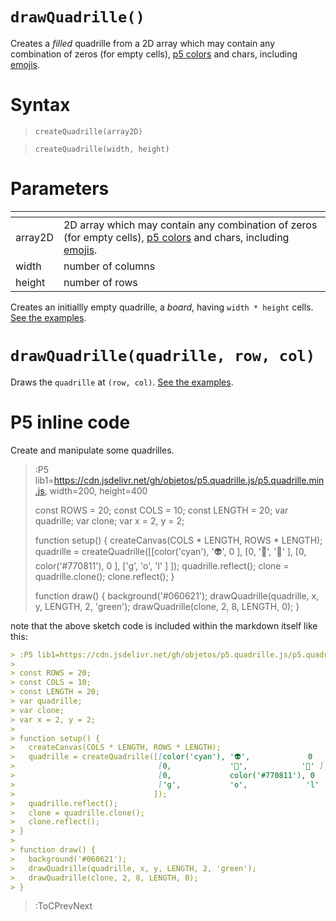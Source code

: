 # `drawQuadrille()`

Creates a _filled_ quadrille from a 2D array which may contain any combination of zeros (for empty cells), [p5 colors](https://p5js.org/reference/#/p5.Color) and chars, including [emojis](https://emojipedia.org/).

# Syntax

> `createQuadrille(array2D)`

> `createQuadrille(width, height)`

# Parameters

| <!-- --> | <!-- -->                                                                                                                                                                          |
|----------|-----------------------------------------------------------------------------------------------------------------------------------------------------------------------------------|
| array2D  | 2D array which may contain any combination of zeros (for empty cells), [p5 colors](https://p5js.org/reference/#/p5.Color) and chars, including [emojis](https://emojipedia.org/). |
| width    | number of columns                                                                                                                                                                 |
| height   | number of rows                                                                                                                                                                    |

Creates an initiallly empty quadrille, a _board_, having `width * height` cells. [See the examples](#examples).

# `drawQuadrille(quadrille, row, col)`

Draws the `quadrille` at `(row, col)`. [See the examples](#examples).

# P5 inline code

Create and manipulate some quadrilles.

> :P5 lib1=https://cdn.jsdelivr.net/gh/objetos/p5.quadrille.js/p5.quadrille.min.js, width=200, height=400
>
> const ROWS = 20;
> const COLS = 10;
> const LENGTH = 20;
> var quadrille;
> var clone;
> var x = 2, y = 2;
> 
> function setup() {
>   createCanvas(COLS * LENGTH, ROWS * LENGTH);
>   quadrille = createQuadrille([[color('cyan'), '👽',             0    ],
>                                [0,             '🤔',            '🙈' ],
>                                [0,             color('#770811'), 0   ],
>                                ['g',           'o',             'l'  ]
>                               ]);
>   quadrille.reflect();
>   clone = quadrille.clone();
>   clone.reflect();
> }
> 
> function draw() {
>   background('#060621');
>   drawQuadrille(quadrille, x, y, LENGTH, 2, 'green');
>   drawQuadrille(clone, 2, 8, LENGTH, 0);
> }

note that the above sketch code is included within the markdown itself like this:

```md
> :P5 lib1=https://cdn.jsdelivr.net/gh/objetos/p5.quadrille.js/p5.quadrille.min.js, width=200, height=400
>
> const ROWS = 20;
> const COLS = 10;
> const LENGTH = 20;
> var quadrille;
> var clone;
> var x = 2, y = 2;
> 
> function setup() {
>   createCanvas(COLS * LENGTH, ROWS * LENGTH);
>   quadrille = createQuadrille([[color('cyan'), '👽',             0    ],
>                                [0,             '🤔',            '🙈' ],
>                                [0,             color('#770811'), 0   ],
>                                ['g',           'o',             'l'  ]
>                               ]);
>   quadrille.reflect();
>   clone = quadrille.clone();
>   clone.reflect();
> }
> 
> function draw() {
>   background('#060621');
>   drawQuadrille(quadrille, x, y, LENGTH, 2, 'green');
>   drawQuadrille(clone, 2, 8, LENGTH, 0);
> }
```

> :ToCPrevNext